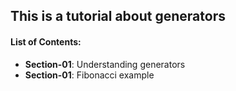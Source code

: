 ## This is a tutorial about generators


#### List of Contents:
- **Section-01**: Understanding generators
- **Section-01**: Fibonacci example
